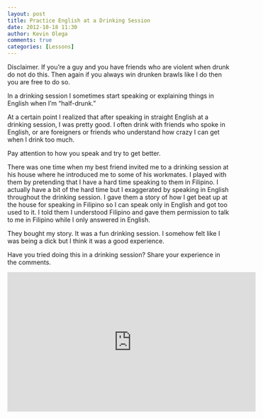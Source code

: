 ```yaml
---
layout: post
title: Practice English at a Drinking Session
date: 2012-10-18 11:30
author: Kevin Olega
comments: true
categories: [Lessons]
---
```

Disclaimer. If you’re a guy and you have friends who are violent when drunk do not do this. Then again if you always win drunken brawls like I do then you are free to do so.

In a drinking session I sometimes start speaking or explaining things in English when I’m “half-drunk.”

At a certain point I realized that after speaking in straight English at a drinking session, I was pretty good. I often drink with friends who spoke in English, or are foreigners or friends who understand how crazy I can get when I drink too much.

Pay attention to how you speak and try to get better.

There was one time when my best friend invited me to a drinking session at his house where he introduced me to some of his workmates. I played with them by pretending that I have a hard time speaking to them in Filipino. I actually have a bit of the hard time but I exaggerated by speaking in English throughout the drinking session. I gave them a story of how I get beat up at the house for speaking in Filipino so I can speak only in English and got too used to it. I told them I understood Filipino and gave them permission to talk to me in Filipino while I only answered in English.

They bought my story. It was a fun drinking session. I somehow felt like I was being a dick but I think it was a good experience.

Have you tried doing this in a drinking session? Share your experience in the comments.

<iframe width="560" height="315" src="https://www.youtube.com/embed/e64lOyRh4TY" frameborder="0" allow="accelerometer; autoplay; encrypted-media; gyroscope; picture-in-picture" allowfullscreen></iframe>
